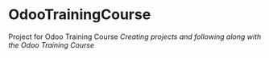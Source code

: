 # OdooTrainingCourse
Project for Odoo Training Course
*Creating projects and following along with the Odoo Training Course*
